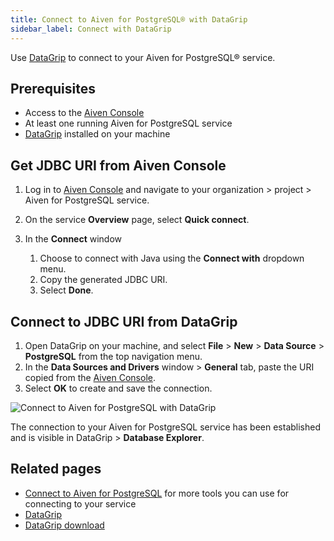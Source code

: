 ```yaml
---
title: Connect to Aiven for PostgreSQL® with DataGrip
sidebar_label: Connect with DataGrip
---
```


Use [DataGrip](https://www.jetbrains.com/datagrip/) to connect to your Aiven for
PostgreSQL® service.

## Prerequisites

- Access to the [Aiven Console](https://console.aiven.io/)
- At least one running Aiven for PostgreSQL service
- [DataGrip](https://www.jetbrains.com/datagrip/download/) installed on your machine

## Get JDBC URI from Aiven Console

1. Log in to [Aiven Console](https://console.aiven.io/) and navigate to your
   organization > project > Aiven for PostgreSQL service.
1. On the service **Overview** page, select **Quick connect**.
1. In the **Connect** window

   1. Choose to connect with Java using the **Connect with**
      dropdown menu.
   1. Copy the generated JDBC URI.
   1. Select **Done**.

## Connect to JDBC URI from DataGrip

1. Open DataGrip on your machine, and select **File** > **New** > **Data Source** >
   **PostgreSQL** from the top navigation menu.
1. In the **Data Sources and Drivers** window > **General** tab, paste the URI copied from
   the [Aiven Console](https://console.aiven.io/).
1. Select **OK** to create and save the connection.

![Connect to Aiven for PostgreSQL with DataGrip](/images/content/products/postgresql/datagrip-create-connection.png)

The connection to your Aiven for PostgreSQL service has been established and is visible in
DataGrip > **Database Explorer**.

## Related pages

- [Connect to Aiven for PostgreSQL](/docs/products/postgresql/howto/list-code-samples) for
more tools you can use for connecting to your service
- [DataGrip](https://www.jetbrains.com/datagrip/)
- [DataGrip download](https://www.jetbrains.com/datagrip/download/)
